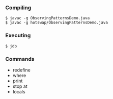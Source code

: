 ### Compiling

```
$ javac -g ObservingPatternsDemo.java
$ javac -g hotswap/ObservingPatternsDemo.java
```

### Executing

```
$ jdb
```

### Commands

- redefine
- where
- print
- stop at
- locals
